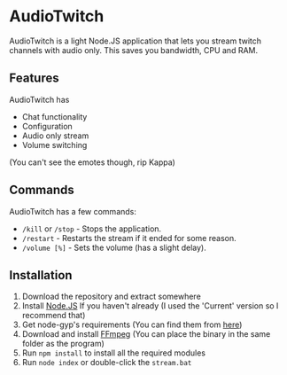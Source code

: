 # AudioTwitch
AudioTwitch is a light Node.JS application that lets you stream twitch channels with audio only. This saves you bandwidth, CPU and RAM.

## Features
AudioTwitch has
* Chat functionality
* Configuration
* Audio only stream
* Volume switching

(You can't see the emotes though, rip Kappa)

## Commands
AudioTwitch has a few commands:
* `/kill` or `/stop` - Stops the application.
* `/restart` - Restarts the stream if it ended for some reason.
* `/volume [%]` - Sets the volume (has a slight delay).

## Installation
1. Download the repository and extract somewhere
2. Install [Node.JS](https://nodejs.org/en/) If you haven't already (I used the 'Current' version so I recommend that)
3. Get node-gyp's requirements (You can find them from [here](https://github.com/nodejs/node-gyp/blob/master/README.md#installation))
4. Download and install [FFmpeg](https://ffmpeg.org/) (You can place the binary in the same folder as the program)
5. Run `npm install` to install all the required modules
6. Run `node index` or double-click the `stream.bat`
